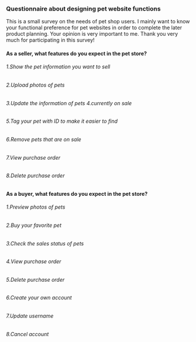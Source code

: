 ### Questionnaire about designing pet website functions

This is a small survey on the needs of pet shop users. I mainly want to know your functional preference for pet websites in order to complete the later product planning. Your opinion is very important to me. Thank you very much for participating in this survey!

#### As a seller, what features do you expect in the pet store?

###### 1.Show the pet information you want to sell

###### 2.Upload photos of pets

###### 3.Update the information of pets 4.currently on sale

###### 5.Tag your pet with ID to make it easier to find

###### 6.Remove pets that are on sale

###### 7.View purchase order

###### 8.Delete purchase order

#### As a buyer, what features do you expect in the pet store?

###### 1.Preview photos of pets

###### 2.Buy your favorite pet

###### 3.Check the sales status of pets

###### 4.View purchase order

###### 5.Delete purchase order

###### 6.Create your own account

###### 7.Update username

###### 8.Cancel account